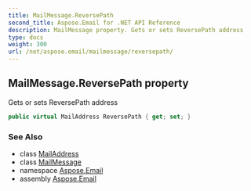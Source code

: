 ```yaml
---
title: MailMessage.ReversePath
second_title: Aspose.Email for .NET API Reference
description: MailMessage property. Gets or sets ReversePath address
type: docs
weight: 300
url: /net/aspose.email/mailmessage/reversepath/
---
```

## MailMessage.ReversePath property

Gets or sets ReversePath address

```csharp
public virtual MailAddress ReversePath { get; set; }
```

### See Also

* class [MailAddress](../../mailaddress/)
* class [MailMessage](../)
* namespace [Aspose.Email](../../mailmessage/)
* assembly [Aspose.Email](../../../)


